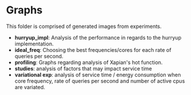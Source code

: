 # Graphs
This folder is comprised of generated images from experiments.
* **hurryup_impl**: Analysis of the performance in regards to the hurryup implementation.
* **ideal_freq**: Choosing the best frequencies/cores for each rate of queries per second.
* **profiling**: Graphs regarding analysis of Xapian's hot function.
* **studies**: analysis of factors that may impact service time
* **variational exp**: analysis of service time / energy consumption when core frequency, rate of queries per second and number of active cpus are variated.